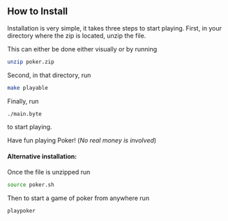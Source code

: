 ## How to Install

Installation is very simple, it takes three steps to start playing.
First, in your directory where the zip is located, unzip the file.

This can either be done either visually or by running
```sh
unzip poker.zip
```

Second, in that directory, run
```sh
make playable
```

Finally, run 
```sh
./main.byte
```
to start playing.

Have fun playing Poker!
(*No real money is involved*)

#### Alternative installation:

Once the file is unzipped run 
```sh
source poker.sh
```
Then to start a game of poker from anywhere run 
```sh
playpoker
```